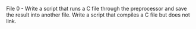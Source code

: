 File 0 - Write a script that runs a C file through the preprocessor and save the result into another file.
Write a script that compiles a C file but does not link.